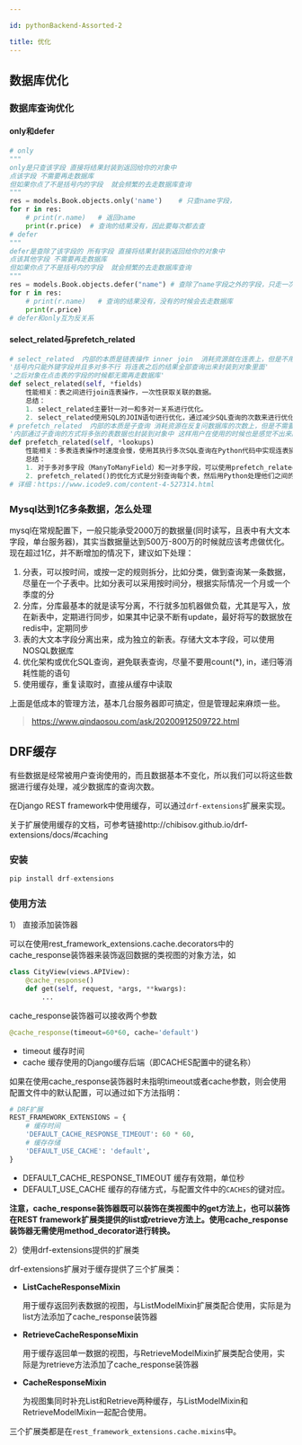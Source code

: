 ```yaml
---

id: pythonBackend-Assorted-2

title: 优化
---
```


## 数据库优化

### 数据库查询优化

#### only和defer  

```python
# only
"""
only是只查该字段 直接将结果封装到返回给你的对象中
点该字段 不需要再走数据库
但如果你点了不是括号内的字段  就会频繁的去走数据库查询
"""
res = models.Book.objects.only('name')    # 只查name字段，
for r in res:
    # print(r.name)   # 返回name
    print(r.price)  # 查询的结果没有，因此要每次都去查
# defer
"""
defer是查除了该字段的 所有字段 直接将结果封装到返回给你的对象中
点该其他字段 不需要再走数据库
但如果你点了不是括号内的字段  就会频繁的去走数据库查询
"""
res = models.Book.objects.defer("name") # 查除了name字段之外的字段，只走一次数据库
for r in res:
    # print(r.name)   # 查询的结果没有，没有的时候会去走数据库
    print(r.price)
# defer和only互为反关系
```

#### select_related与prefetch_related

```python
# select_related  内部的本质是链表操作 inner join  消耗资源就在连表上，但是不用多次访问数据库
'括号内只能外键字段并且多对多不行 将连表之后的结果全部查询出来封装到对象里面'
'之后对象在点击表的字段的时候都无需再走数据库'
def select_related(self, *fields)
    性能相关：表之间进行join连表操作，一次性获取关联的数据。
    总结：
    1. select_related主要针一对一和多对一关系进行优化。
    2. select_related使用SQL的JOIN语句进行优化，通过减少SQL查询的次数来进行优化、提高性能。
# prefetch_related  内部的本质是子查询 消耗资源在反复问数据库的次数上，但是不需要连表
'内部通过子查询的方式将多张的表数据也封装到对象中 这样用户在使用的时候也是感觉不出来的'
def prefetch_related(self, *lookups)
    性能相关：多表连表操作时速度会慢，使用其执行多次SQL查询在Python代码中实现连表操作。
    总结：
    1. 对于多对多字段（ManyToManyField）和一对多字段，可以使用prefetch_related()来进行优化。
    2. prefetch_related()的优化方式是分别查询每个表，然后用Python处理他们之间的关系。
# 详细：https://www.icode9.com/content-4-527314.html
```

### Mysql达到1亿多条数据，怎么处理

mysql在常规配置下，一般只能承受2000万的数据量(同时读写，且表中有大文本字段，单台服务器)，其实当数据量达到500万-800万的时候就应该考虑做优化。现在超过1亿，并不断增加的情况下，建议如下处理：

1. 分表，可以按时间，或按一定的规则拆分，比如分类，做到查询某一条数据，尽量在一个子表中。比如分表可以采用按时间分，根据实际情况一个月或一个季度的分
2. 分库，分库最基本的就是读写分离，不行就多加机器做负载，尤其是写入，放在新表中，定期进行同步，如果其中记录不断有update，最好将写的数据放在redis中，定期同步
3. 表的大文本字段分离出来，成为独立的新表。存储大文本字段，可以使用NOSQL数据库
4. 优化架构或优化SQL查询，避免联表查询，尽量不要用count(*), in，递归等消耗性能的语句
5. 使用缓存，重复读取时，直接从缓存中读取

上面是低成本的管理方法，基本几台服务器即可搞定，但是管理起来麻烦一些。



> https://www.qindaosou.com/ask/20200912509722.html

## DRF缓存

有些数据是经常被用户查询使用的，而且数据基本不变化，所以我们可以将这些数据进行缓存处理，减少数据库的查询次数。

在Django REST framework中使用缓存，可以通过`drf-extensions`扩展来实现。

关于扩展使用缓存的文档，可参考链接http://chibisov.github.io/drf-extensions/docs/#caching

### 安装

```python
pip install drf-extensions
```

### 使用方法

1） 直接添加装饰器

可以在使用rest_framework_extensions.cache.decorators中的cache_response装饰器来装饰返回数据的类视图的对象方法，如

```python
class CityView(views.APIView):
    @cache_response()
    def get(self, request, *args, **kwargs):
        ...
```

cache_response装饰器可以接收两个参数

```python
@cache_response(timeout=60*60, cache='default')
```

- timeout 缓存时间
- cache 缓存使用的Django缓存后端（即CACHES配置中的键名称）

如果在使用cache_response装饰器时未指明timeout或者cache参数，则会使用配置文件中的默认配置，可以通过如下方法指明：

```python
# DRF扩展
REST_FRAMEWORK_EXTENSIONS = {
    # 缓存时间
    'DEFAULT_CACHE_RESPONSE_TIMEOUT': 60 * 60,
    # 缓存存储
    'DEFAULT_USE_CACHE': 'default',
}
```

- DEFAULT_CACHE_RESPONSE_TIMEOUT 缓存有效期，单位秒
- DEFAULT_USE_CACHE 缓存的存储方式，与配置文件中的`CACHES`的键对应。

**注意，cache_response装饰器既可以装饰在类视图中的get方法上，也可以装饰在REST framework扩展类提供的list或retrieve方法上。使用cache_response装饰器无需使用method_decorator进行转换。**

2）使用drf-extensions提供的扩展类

drf-extensions扩展对于缓存提供了三个扩展类：

- **ListCacheResponseMixin**

  用于缓存返回列表数据的视图，与ListModelMixin扩展类配合使用，实际是为list方法添加了cache_response装饰器

- **RetrieveCacheResponseMixin**

  用于缓存返回单一数据的视图，与RetrieveModelMixin扩展类配合使用，实际是为retrieve方法添加了cache_response装饰器

- **CacheResponseMixin**

  为视图集同时补充List和Retrieve两种缓存，与ListModelMixin和RetrieveModelMixin一起配合使用。

三个扩展类都是在`rest_framework_extensions.cache.mixins`中。